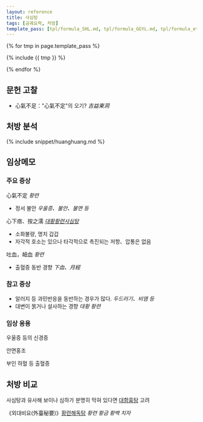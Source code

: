 ```yaml
---
layout: reference
title: 사심탕
tags: [금궤요략, 처방]
template_pass: [tpl/formula_SHL.md, tpl/formula_GGYL.md, tpl/formula_etc.md]
---
```


{% for tmp in page.template_pass %}

{% include {{ tmp }} %}

{% endfor %}

## 문헌 고찰

* 心氣不足："心氣不定"의 오기? _吉益東洞_


## 처방 분석

{% include snippet/huanghuang.md %}

## 임상메모

### 주요 증상

心氣不定 _황련_
* 정서 불안 _우울증、불안、불면 등_

心下痞、按之濡 _[대황황련사심탕]({{site.formulaurl}}/대황황련사심탕)_
* 소화불량, 명치 갑갑
* 자각적 호소는 있으나 타각적으로 촉진되는 저항、압통은 없음

吐血，衄血 _황련_
* 출혈증 동반 경향 _下血、月經_

### 참고 증상

* 알러지 등 과민반응을 동반하는 경우가 많다.  _두드러기、비염 등_
* 대변이 묽거나 설사하는 경향 _대황_ _황련_

### 임상 응용

우울증 등의 신경증

안면홍조

부인 하혈 등 출혈증

## 처방 비교

사심탕과 유사해 보이나 심하가 분명히 막혀 있다면 [대함흉탕]({{site.formulaurl}}/대함흉탕) 고려

《외대비요(外臺秘要)》[황련해독탕](https://mediclassics.kr/books/169/volume/4/#content_3) _황련 황금 황백 치자_
